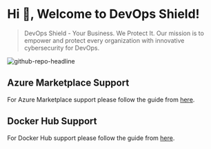 # Hi 👋, Welcome to DevOps Shield!

> DevOps Shield - Your Business. We Protect It. Our mission is to empower and protect every organization with innovative cybersecurity for DevOps.

![github-repo-headline](https://user-images.githubusercontent.com/10718943/206182817-8e0ad5e7-cd76-4918-801a-c41a06c254ad.png)

## Azure Marketplace Support

For Azure Marketplace support please follow the guide from [here](https://github.com/devopsshield/devops-shield/tree/main/support/azure-marketplace).

## Docker Hub Support

For Docker Hub support please follow the guide from [here](https://github.com/devopsshield/devops-shield/tree/main/support/docker-hub).
